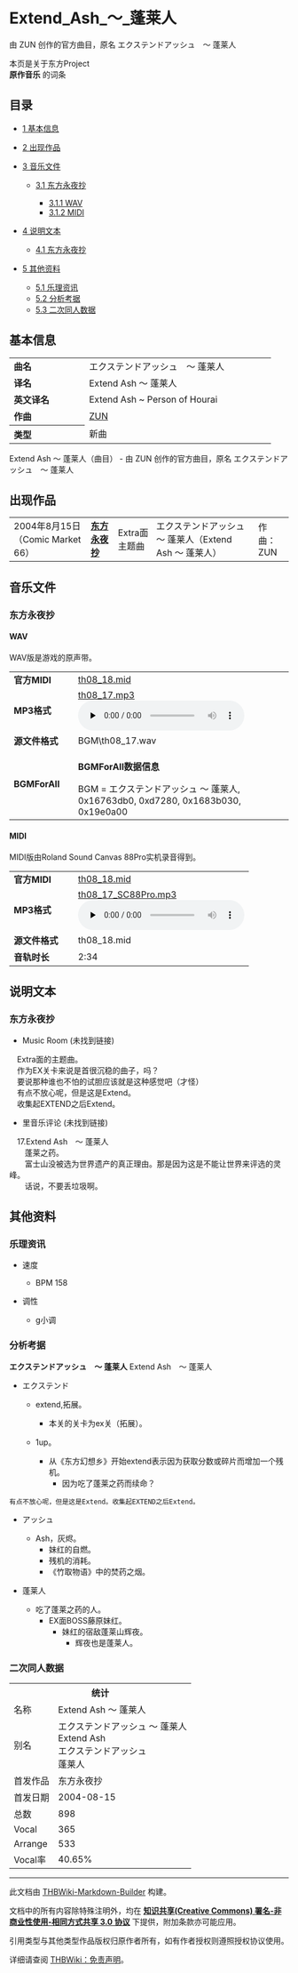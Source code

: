 # Extend_Ash_～_蓬莱人

<!-- source html: G:\repos\THBWiki-Markdown-Builder\THBWikiMarkdown\Temp\main\6\6c\ns0%3AExtend_Ash_%EF%BD%9E_%E8%93%AC%E8%8E%B1%E4%BA%BA.html -->

由 ZUN 创作的官方曲目，原名 エクステンドアッシュ　～ 蓬莱人

本页是关于东方Project  
 **原作音乐** 的词条

## 目录

- [1 基本信息](#基本信息)
- [2 出现作品](#出现作品)
- [3 音乐文件](#音乐文件)

  - [3.1 东方永夜抄](#东方永夜抄)

    - [3.1.1 WAV](#WAV)
    - [3.1.2 MIDI](#MIDI)






- [4 说明文本](#说明文本)

  - [4.1 东方永夜抄](#东方永夜抄_2)



- [5 其他资料](#其他资料)

  - [5.1 乐理资讯](#乐理资讯)
  - [5.2 分析考据](#分析考据)
  - [5.3 二次同人数据](#二次同人数据)








## 基本信息

<table><tbody><tr><td style="width:120px"><b>曲名</b></td><td style="width:320px">エクステンドアッシュ　～ 蓬莱人</td></tr><tr><td><b>译名</b></td><td>Extend Ash ～ 蓬莱人</td></tr><tr><td><b>英文译名</b></td><td>Extend Ash ~ Person of Hourai</td></tr><tr><td><b>作曲</b></td><td><a href="./ZUN.md" title="ZUN">ZUN</a></td></tr><tr><th style="text-align: left;"><b>类型</b></th><td>新曲</td></tr></tbody></table>

Extend Ash ～ 蓬莱人（曲目） - 由 ZUN 创作的官方曲目，原名 エクステンドアッシュ　～ 蓬莱人

## 出现作品

<table>
<tbody><tr><td>2004年8月15日（Comic Market 66）</td><td><b><a href="./东方永夜抄.md" title="东方永夜抄">东方永夜抄</a></b></td><td>Extra面主题曲</td><td style="padding-left:5px;">エクステンドアッシュ　～ 蓬莱人（Extend Ash ～ 蓬莱人）</td><td style="padding-left:10px;">作曲：ZUN</td></tr>
</tbody></table>



## 音乐文件

### 东方永夜抄

#### WAV
  
WAV版是游戏的原声带。
  


<table><tbody><tr class="mw-empty-elt"></tr><tr><td width="100"><b>官方MIDI</b></td><td><a href="./文件-th08_18.mid.md" title="文件:th08 18.mid">th08_18.mid</a></td></tr><tr><td><b>MP3格式</b></td><td><a href="./文件-th08_17.mp3.md" title="文件:th08 17.mp3">th08_17.mp3</a><br><audio src="https://upload.thwiki.cc/2/2c/th08_17.mp3" loop="" controls="" preload="none"></audio></td></tr><tr><td><b>源文件格式</b></td><td>BGM\th08_17.wav</td></tr><tr><td><b>BGMForAll</b></td><td><div class="mw-collapsible mw-collapsed">
<p><b>BGMForAll数据信息</b>
</p>
<div class="mw-collapsible-content">BGM = エクステンドアッシュ ～ 蓬莱人, 0x16763db0, 0xd7280, 0x1683b030, 0x19e0a00</div>
</div>
</td></tr></tbody></table>



#### MIDI
  
MIDI版由Roland Sound Canvas 88Pro实机录音得到。
  


<table><tbody><tr class="mw-empty-elt"></tr><tr><td width="100"><b>官方MIDI</b></td><td><a href="./文件-th08_18.mid.md" title="文件:th08 18.mid">th08_18.mid</a></td></tr><tr><td><b>MP3格式</b></td><td><a href="./文件-th08_17_SC88Pro.mp3.md" title="文件:th08 17 SC88Pro.mp3">th08_17_SC88Pro.mp3</a><br><audio src="https://upload.thwiki.cc/7/7f/th08_17_SC88Pro.mp3" loop="" controls="" preload="none"></audio></td></tr><tr><td><b>源文件格式</b></td><td>th08_18.mid</td></tr><tr><td><b>音轨时长</b></td><td>2:34</td></tr></tbody></table>



## 说明文本

### 东方永夜抄
- Music Room (未找到链接)

　Extra面的主题曲。  
　作为EX关卡来说是首很沉稳的曲子，吗？  
　要说那种谁也不怕的试胆应该就是这种感觉吧（才怪）  
　有点不放心呢，但是这是Extend。  
　收集起EXTEND之后Extend。
- 里音乐评论 (未找到链接)

　17.Extend Ash　～ 蓬莱人  
　　蓬莱之药。  
　　富士山没被选为世界遗产的真正理由。那是因为这是不能让世界来评选的灵峰。  
　　话说，不要丢垃圾啊。

## 其他资料

### 乐理资讯
- 速度
  - BPM 158

- 调性
  - g小调



### 分析考据
  
 **エクステンドアッシュ　～ 蓬莱人**  Extend Ash　～ 蓬莱人
  

- エクステンド
  - extend,拓展。
    - 本关的关卡为ex关（拓展）。

  - 1up。
    - 从《东方幻想乡》开始extend表示因为获取分数或碎片而增加一个残机。
      - 因为吃了蓬莱之药而续命？




```
有点不放心呢，但是这是Extend。收集起EXTEND之后Extend。
```

- アッシュ
  - Ash，灰烬。
    - 妹红的自燃。
    - 残机的消耗。
    - 《竹取物语》中的焚药之烟。


- 蓬莱人
  - 吃了蓬莱之药的人。
    - EX面BOSS藤原妹红。
      - 妹红的宿敌蓬莱山辉夜。
        - 辉夜也是蓬莱人。






### 二次同人数据

<table><tbody><tr><th colspan="2">统计</th></tr>
<tr><td>名称</td><td>Extend Ash ～ 蓬莱人</td></tr>
<tr><td>别名</td><td>エクステンドアッシュ ～ 蓬莱人<br>Extend Ash<br>エクステンドアッシュ<br>蓬莱人</td></tr>
<tr><td>首发作品</td><td>东方永夜抄</td></tr>
<tr><td>首发日期</td><td>2004-08-15</td></tr>
<tr><td>总数</td><td>898</td></tr>
<tr><td>Vocal</td><td>365</td></tr>
<tr><td>Arrange</td><td>533</td></tr>
<tr><td>Vocal率</td><td>40.65%</td></tr>
</tbody></table>




  
  

  





---

此文档由 [THBWiki-Markdown-Builder](https://github.com/Delsin-Yu/THBWiki-Markdown-Builder) 构建。

文档中的所有内容除特殊注明外，均在 [**知识共享(Creative Commons) 署名-非商业性使用-相同方式共享 3.0 协议**](https://creativecommons.org/licenses/by-sa/3.0/deed.zh-hans) 下提供，附加条款亦可能应用。

引用类型与其他类型作品版权归原作者所有，如有作者授权则遵照授权协议使用。

详细请查阅 [THBWiki：免责声明](https://thbwiki.cc/THBWiki:%E5%85%8D%E8%B4%A3%E5%A3%B0%E6%98%8E)。

